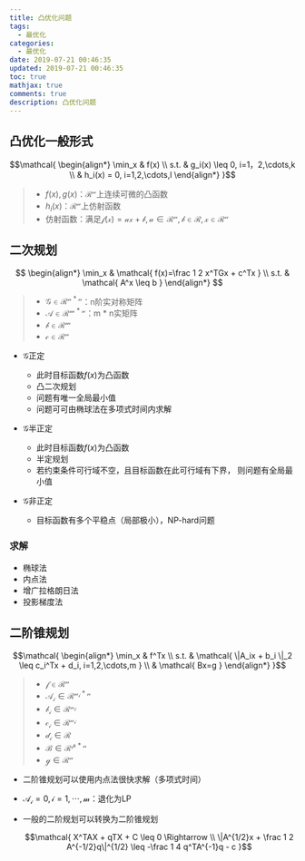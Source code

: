 ```yaml
---
title: 凸优化问题
tags:
  - 最优化
categories:
  - 最优化
date: 2019-07-21 00:46:35
updated: 2019-07-21 00:46:35
toc: true
mathjax: true
comments: true
description: 凸优化问题
---
```


##	凸优化一般形式

$$\mathcal{
\begin{align*}
\min_x & f(x) \\
s.t. & g_i(x) \leq 0, i=1，2,\cdots,k \\
& h_i(x) = 0, i=1,2,\cdots,l
\end{align*}
}$$

> - $f(x), g(x)$：$\mathcal{R^n}$上连续可微的凸函数
> - $h_i(x)$：$\mathcal{R^n}$上仿射函数
> - 仿射函数：满足$\mathcal{f(x)=ax+b, a \in R^n, b \in R, x \in R^n}$

##	二次规划

$$
\begin{align*}
\min_x & \mathcal{ f(x)=\frac 1 2 x^TGx + c^Tx } \\
s.t. & \mathcal{ A^x \leq b }
\end{align*}
$$

> - $\mathcal{G \in R^{n*n}}$：n阶实对称矩阵
> - $\mathcal{A \in R^{m*n}}$：m * n实矩阵
> - $\mathcal{b \in R^m}$
> - $\mathcal{c \in R^n}$

-	$\mathcal{G}$正定

	-	此时目标函数$f(x)$为凸函数
	-	凸二次规划
	-	问题有唯一全局最小值
	-	问题可可由椭球法在多项式时间内求解

-	$\mathcal{G}$半正定

	-	此时目标函数$f(x)$为凸函数
	-	半定规划
	-	若约束条件可行域不空，且目标函数在此可行域有下界，
		则问题有全局最小值

-	$\mathcal{G}$非正定

	-	目标函数有多个平稳点（局部极小），NP-hard问题

###	求解

-	椭球法
-	内点法
-	增广拉格朗日法
-	投影梯度法

##	二阶锥规划

$$\mathcal{
\begin{align*}
\min_x & f^Tx \\
s.t. & \mathcal{ \|A_ix + b_i \|_2 \leq c_i^Tx + d_i,
	i=1,2,\cdots,m } \\
	& \mathcal{ Bx=g }
\end{align*}
}$$

> - $\mathcal{f \in R^n}$
> - $\mathcal{A_i \in R^{n_i*n}}$
> - $\mathcal{b_i \in R^{n_i}}$
> - $\mathcal{c_i \in R^{n_i}}$
> - $\mathcal{d_i \in R}$
> - $\mathcal{B \in R^{p*n}}$
> - $\mathcal{g \in R^n}$


-	二阶锥规划可以使用内点法很快求解（多项式时间）

-	$\mathcal{A_i=0,i=1,\cdots,m}$：退化为LP

-	一般的二阶规划可以转换为二阶锥规划

	$$\mathcal{
	X^TAX + qTX + C \leq 0 \Rightarrow \\
	\|A^{1/2}x + \frac 1 2 A^{-1/2}q\|^{1/2} \leq
		-\frac 1 4 q^TA^{-1}q - c
	}$$





